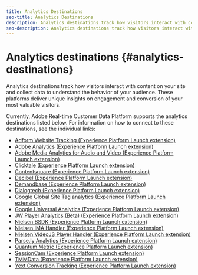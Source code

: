 ```yaml
---
title: Analytics Destinations
seo-title: Analytics Destinations
description: Analytics destinations track how visitors interact with content on your site and collect data to understand the behavior of your audience. These platforms deliver unique insights on engagement and conversion of your most valuable visitors.
seo-description: Analytics destinations track how visitors interact with content on your site and collect data to understand the behavior of your audience. These platforms deliver unique insights on engagement and conversion of your most valuable visitors.
---
```


# Analytics destinations {#analytics-destinations}

Analytics destinations track how visitors interact with content on your site and collect data to understand the behavior of your audience. These platforms deliver unique insights on engagement and conversion of your most valuable visitors.

Currently, Adobe Real-time Customer Data Platform supports the analytics destinations listed below. For information on how to connect to these destinations, see the individual links:

* [Adform Website Tracking (Experience Platform Launch extension)](/help/rtcdp/destinations/adform-extension.md)
* [Adobe Analytics (Experience Platform Launch extension)](/help/rtcdp/destinations/adobe-analytics-extension.md)
* [Adobe Media Analytics for Audio and Video (Experience Platform Launch extension)](/help/rtcdp/destinations/adobe-video-analytics-extension.md)
* [Clicktale (Experience Platform Launch extension)](/help/rtcdp/destinations/clicktale-extension.md)
* [Contentsquare (Experience Platform Launch extension)](/help/rtcdp/destinations/contentsquare-extension.md)
* [Decibel (Experience Platform Launch extension)](/help/rtcdp/destinations/decibel-extension.md)
* [Demandbase (Experience Platform Launch extension)](/help/rtcdp/destinations/demandbase-extension.md)
* [Dialogtech (Experience Platform Launch extension)](/help/rtcdp/destinations/dialogtech-extension.md)
* [Google Global Site Tag analytics (Experience Platform Launch extension)](/help/rtcdp/destinations/gtag-analytics-extension.md)
* [Google Universal Analytics (Experience Platform Launch extension)](/help/rtcdp/destinations/google-universal-analytics-extension.md)
* [JW Player Analytics (Beta) (Experience Platform Launch extension)](/help/rtcdp/destinations/jw-player-analytics-extension.md)
* [Nielsen BSDK (Experience Platform Launch extension)](nielsen-bsdk-extension.md)
* [Nielsen IMA Handler (Experience Platform Launch extension)](nielsen-ima-extension.md)
* [Nielsen VideoJS Player Handler (Experience Platform Launch extension)](nielsen-videojs-extension.md)
* [Parse.ly Analytics (Experience Platform Launch extension)](parsely-extension.md)
* [Quantum Metric (Experience Platform Launch extension)](quantum-metric-extension.md)
* [SessionCam (Experience Platform Launch extension)](sessioncam-extension.md)
* [TMMData (Experience Platform Launch extension)](tmmdata-extension.md)
* [Yext Conversion Tracking (Experience Platform Launch extension)](yext-extension.md)
